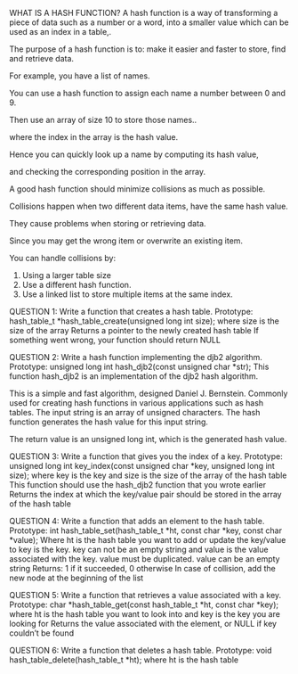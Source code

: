 WHAT IS A HASH FUNCTION?
A hash function is a way of transforming a piece of data such as a number or a word, into a smaller value which can be used as an index in a table,.

The purpose of a hash function is to: make it easier and faster to store, find and retrieve data.

For example, you have a list of names.

You can use a hash function to assign each name a number between 0 and 9.

Then use an array of size 10 to store those names..

where the index in the array is the hash value.

Hence you can quickly look up a name by computing its hash value, 

and checking the corresponding position in the array.

A good hash function should minimize collisions as much as possible.

Collisions happen when two different data items, have the same hash value.

They cause problems when storing or retrieving data.

Since you may get the wrong item or overwrite an existing item.

You can handle collisions by:

1. Using a larger table size
2. Use a different hash function.
3. Use a linked list to store multiple items at the same index.

QUESTION 1:
Write a  function that creates a hash table.
Prototype: hash_table_t *hash_table_create(unsigned long int size);
where size is the size of the array
Returns a pointer to the newly created hash table
If something went wrong, your function should return NULL

QUESTION 2:
Write a hash function implementing the djb2 algorithm.
Prototype: unsigned long int hash_djb2(const unsigned char *str);
This function hash_djb2 is an implementation of the djb2 hash algorithm.

This is a simple and fast algorithm, designed Daniel J. Bernstein.
Commonly used for creating hash functions in various applications such as hash tables.
The input string is an array of unsigned characters. The hash function generates the hash value for this input string.

The return value is an unsigned long int, which is the generated hash value.

QUESTION 3:
Write a function that gives you the index of a key.
Prototype: unsigned long int key_index(const unsigned char *key, unsigned long int size);
where key is the key
and size is the size of the array of the hash table
This function should use the hash_djb2 function that you wrote earlier
Returns the index at which the key/value pair should be stored in the array of the hash table

QUESTION 4:
Write a function that adds an element to the hash table.
Prototype: int hash_table_set(hash_table_t *ht, const char *key, const char *value);
Where ht is the hash table you want to add or update the key/value to
key is the key. key can not be an empty string
and value is the value associated with the key. value must be duplicated. value can be an empty string
Returns: 1 if it succeeded, 0 otherwise
In case of collision, add the new node at the beginning of the list

QUESTION 5:
Write a function that retrieves a value associated with a key.
Prototype: char *hash_table_get(const hash_table_t *ht, const char *key);
where ht is the hash table you want to look into
and key is the key you are looking for
Returns the value associated with the element, or NULL if key couldn’t be found


QUESTION 6:
Write a function that deletes a hash table.
Prototype: void hash_table_delete(hash_table_t *ht);
where ht is the hash table
